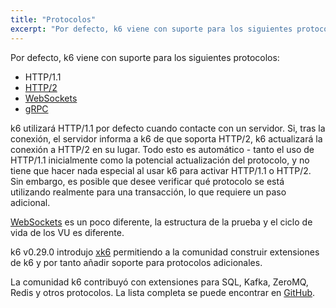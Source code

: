```yaml
---
title: "Protocolos"
excerpt: "Por defecto, k6 viene con suporte para los siguientes protocolos: HTTP/1.1, HTTP/2, WebSockets y gRPC. k6 soporta otros protocols por medio de Extensiones/Plugins."
---
```

Por defecto, k6 viene con suporte para los siguientes protocolos:

* HTTP/1.1
* [HTTP/2](/using-k6/protocols/http-2)
* [WebSockets](/using-k6/protocols/websockets)
* [gRPC](/using-k6/protocols/grpc)


k6 utilizará HTTP/1.1 por defecto cuando contacte con un servidor. Si, tras la conexión, el servidor informa a k6 de que soporta HTTP/2, k6 actualizará la conexión a HTTP/2 en su lugar. Todo esto es automático - tanto el uso de HTTP/1.1 inicialmente como la potencial actualización del protocolo, y no tiene que hacer nada especial al usar k6 para activar HTTP/1.1 o HTTP/2. Sin embargo, es posible que desee verificar qué protocolo se está utilizando realmente para una transacción, lo que requiere un paso adicional.

[WebSockets](/using-k6/protocols/websockets) es un poco diferente, la estructura de la prueba y el ciclo de vida de los VU es diferente.

k6 v0.29.0 introdujo [xk6](https://k6.io/blog/extending-k6-with-xk6) permitiendo a la comunidad construir extensiones de k6 y por tanto añadir soporte para protocolos adicionales.

La comunidad k6 contribuyó con extensiones para SQL, Kafka, ZeroMQ, Redis y otros protocolos. La lista completa se puede encontrar en [GitHub](https://github.com/topics/xk6).
